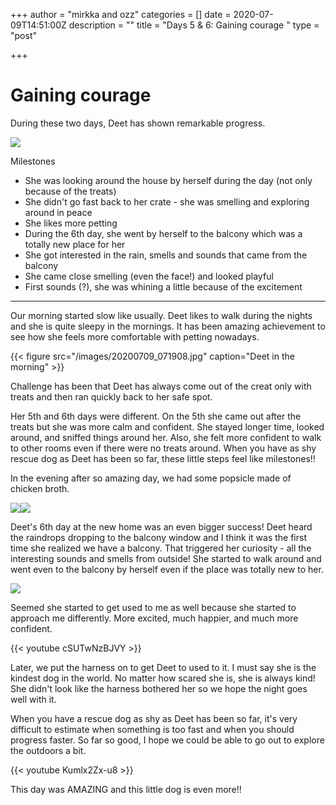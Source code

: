 +++
author = "mirkka and ozz"
categories = []
date = 2020-07-09T14:51:00Z
description = ""
title = "Days 5 & 6: Gaining courage "
type = "post"

+++
# Gaining courage

During these two days, Deet has shown remarkable progress.

![](/images/20200709_194320.jpg)

Milestones

* She was looking around the house by herself during the day (not only because of the treats)
* She didn't go fast back to her crate - she was smelling and exploring around in peace
* She likes more petting
* During the 6th day, she went by herself to the balcony which was a totally new place for her
* She got interested in the rain, smells and sounds that came from the balcony
* She came close smelling (even the face!) and looked playful
* First sounds (?), she was whining a little because of the excitement

***

Our morning started slow like usually. Deet likes to walk during the nights and she is quite sleepy in the mornings. It has been amazing achievement to see how she feels more comfortable with petting nowadays.

{{< figure src="/images/20200709_071908.jpg" caption="Deet in the morning" >}}

Challenge has been that Deet has always come out of the creat only with treats and then ran quickly back to her safe spot.

Her 5th and 6th days were different. On the 5th she came out after the treats but she was more calm and confident. She stayed longer time, looked around, and sniffed things around her. Also, she felt more confident to walk to other rooms even if there were no treats around. When you have as shy rescue dog as Deet has been so far, these little steps feel like milestones!!

In the evening after so amazing day, we had some popsicle made of chicken broth.

![](/images/20200708_201108.jpg)![](/images/20200708_200317.jpg)

Deet's 6th day at the new home was an even bigger success! Deet heard the raindrops dropping to the balcony window and I think it was the first time she realized we have a balcony. That triggered her curiosity - all the interesting sounds and smells from outside! She started to walk around and went even to the balcony by herself even if the place was totally new to her.

![](/images/whatsapp-image-2020-07-09-at-18-02-22.jpeg)

Seemed she started to get used to me as well because she started to approach me differently. More excited, much happier, and much more confident.

{{< youtube cSUTwNzBJVY >}}

Later, we put the harness on to get Deet to used to it. I must say she is the kindest dog in the world. No matter how scared she is, she is always kind! She didn't look like the harness bothered her so we hope the night goes well with it.

When you have a rescue dog as shy as Deet has been so far, it's very difficult to estimate when something is too fast and when you should progress faster. So far so good, I hope we could be able to go out to explore the outdoors a bit.

{{< youtube Kumlx2Zx-u8 >}}

This day was AMAZING and this little dog is even more!!